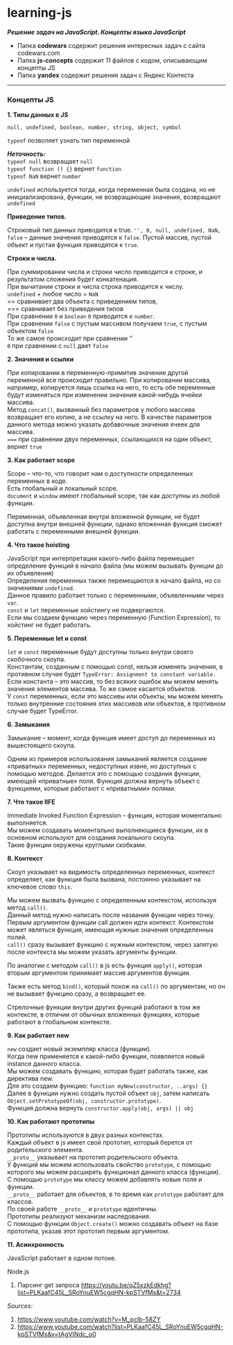 # learning-js
***Решение задач на JavaScript. Концепты языка JavaScript***

* Папка **codewars** содержит решения интересных задач с сайта codewars.com  
* Папка **js-concepts** содержит 11 файлов с кодом, описывающим концепты JS  
* Папка **yandex** содержит решения задач с Яндекс Контеста  

***

### Концепты JS

**1.	Типы данных в JS**

`null, undefined, boolean, number, string, object, symbol`  

`typeof` позволяет узнать тип переменной

***Неточность:***   
  `typeof null` возвращает `null`  
  `typeof function () {}` вернет `function`  
  `typeof NaN` вернет `number`  


`undefined` используется тогда, когда переменная была создана, но не инициализирована, функции, не возвращающие значения, возвращают `undefined`

**Приведение типов.**

Строковый тип данных приводится к true.
`'', 0, null, undefined, NaN, false` – данные значения приводятся к `false`.
Пустой массив, пустой объект и пустая функция приводятся к `true`.

**Строки и числа.**

При суммировании числа и строки число приводится к строке, и результатом сложения будет конкатенация.  
При вычитании строки и числа строка приводится к числу.  
`undefined` + любое число = `NaN`  
== сравнивает два объекта с приведением типов,   
=== сравнивает без приведения типов  
При сравнении `0` и `boolean` `0` приводится к `number`.  
При сравнении `false` с пустым массивом получаем `true`, с пустым объектом `false`  
То же самое происходит при сравнении ‘’  
`0` при сравнении с `null` дает `false`  

**2.	Значения и ссылки**

При копировании в переменную-примитив значение другой переменной все происходит правильно. При копировании массива, например, копируется лишь ссылка на него, то есть обе переменные будут изменяться при изменении значения какой-нибудь ячейки массива.  
Метод `concat()`, вызванный без параметров у любого массива возвращает его копию, а не ссылку на него. В качестве параметров данного метода можно указать добавочные значения ячеек для массива.  
`===` при сравнении двух переменных, ссылающихся на один объект, вернет `true`

**3.	Как работает scope**

Scope – что-то, что говорит нам о доступности определенных переменных в коде.  
Есть глобальный и локальный scope.  
`document` и `window` имеют глобальный scope, так как доступны из любой функции.  

Переменная, объявленная внутри вложенной функции, не будет доступна внутри внешней функции, однако вложенная функция сможет работать с переменными внешней функции.

**4.	Что такое hoisting**

JavaScript при интерпретации какого-либо файла перемещает определение функций в начало файла (мы можем вызывать функции до их объявления)  
Определения переменных также перемещаются в начало файла, но со значениями `undefined`.  
Данное правило работает только с переменными, объявленными через `var`.  
`const` и `let` переменные хойстингу не подвергаются.  
Если мы создаем функцию через переменную (Function Expression), то хойстинг не будет работать.  

**5.	Переменные let и const**

`let` и `const` переменные будут доступны только внутри своего скобочного скоупа.  
Константам, созданным с помощью const, нельзя изменять значения, в противном случае будет `TypeError: Assignment to constant variable.`  
Если константа – это массив, то без всяких ошибок мы можем менять значения элементов массива. То же самое касается объектов.  
У `const` переменных, если это массивы или объекты, мы можем менять только внутренние состояния этих массивов или объектов, в противном случае будет TypeError.  

**6.	Замыкания**

Замыкание – момент, когда функция имеет доступ до переменных из вышестоящего скоупа.  

Одним из примеров использования замыканий является создание «приватных» переменных, недоступных извне, но доступных с помощью методов. Делается это с помощью создания функции, имеющей «приватные» поля. Функция должна вернуть объект с функциями, которые работают с «приватными» полями.  


**7.	Что такое IIFE**

Immediate Invoked Function Expression – функция, которая моментально выполняется.  
Мы можем создавать моментально выполняющиеся функции, их в основном используют для создания локального скоупа.  
Такие функции окружены круглыми скобками.  

**8.	Контекст**

Скоуп указывает на видимость определенных переменных, контекст определяет, как функция была вызвана, постоянно указывает на ключевое слово `this`.  

Мы можем вызвать функцию с определенным контекстом, используя метод `call()`.  
Данный метод нужно написать после названия функции через точку. Первым аргументом функции call должен идти контекст. Контекстом может являться функция, имеющая нужные значения определенных полей.  
`call()` сразу вызывает функцию с нужным контекстом, через запятую после контекста мы можем указать аргументы функции.  

По аналогии с методом `call()` в js есть функция `apply()`, которая вторым аргументом принимает массив аргументов функции.  

Также есть метод `bind()`, который похож на `call()` по аргументам, но он не вызывает функцию сразу, а возвращает ее.  

Стрелочные функции внутри других функций работают в том же контексте, в отличии от обычных вложенных функциях, которые работают в глобальном контексте.  

**9.	Как работает new**

`new` создает новый экземпляр класса (функции).  
Когда new применяется к какой-либо функции, появляется новый instance данного класса.  
Мы можем создавать функцию, которая будет работать также, как директива new.   
Для это создаем функцию: `function myNew(constructor, ..args) {}`  
Далее в функции нужно создать пустой объект `obj`, затем написать  
`Object.setPrototypeOf(obj, constructor.prototype)`.  
Функция должна вернуть `constructor.apply(obj, args) || obj`  

**10.	Как работают прототипы**

Прототипы используются в двух разных контекстах.  
Каждый объект в js имеет свой прототип, который берется от родительского элемента.  
`__proto__` указывает на прототип родительского объекта.  
У функций мы можем использовать свойство `prototype`, с помощью которого мы можем расширять функционал данного класса (функции). С помощью `prototype` мы классу можем добавлять новые поля и функции.  
`__proto__` работает для объектов, в то время как `prototype` работает для классов.  
По своей работе `__proto__` и `prototype` идентичны.  
Прототипы реализуют механизм наследования.  
С помощью функции `Object.create()` можно создавать объект на базе прототипа, указав этот прототип первым аргументом.  

**11.	Асинхронность**

JavaScript работает в одном потоке.


Node.js 
1.	Парсинг get запроса 
https://youtu.be/qZ5xzkEdkhg?list=PLKaafC45L_SRoYnuEW5cgqHN-kpSTVfMs&t=2734


*Sources:*   
1.  https://www.youtube.com/watch?v=M_pclb-58ZY  
2.  https://www.youtube.com/watch?list=PLKaafC45L_SRoYnuEW5cgqHN-kpSTVfMs&v=tAgVINdc_o0

